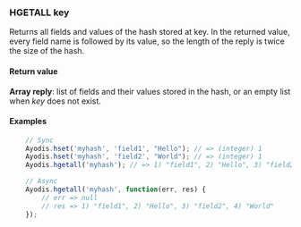 ### HGETALL key

Returns all fields and values of the hash stored at key. In the returned
value, every field name is followed by its value, so the length of the
reply is twice the size of the hash.

#### Return value
**Array reply**: list of fields and their values stored in the hash, or an empty list when *key* does not exist.


#### Examples
```javascript
    // Sync
    Ayodis.hset('myhash', 'field1', "Hello"); // => (integer) 1
    Ayodis.hset('myhash', 'field2', "World"); // => (integer) 1
    Ayodis.hgetall('myhash'); // => 1) "field1", 2) "Hello", 3) "field2", 4) "World"

    // Async
    Ayodis.hgetall('myhash', function(err, res) {
        // err => null
        // res => 1) "field1", 2) "Hello", 3) "field2", 4) "World"
    });
```